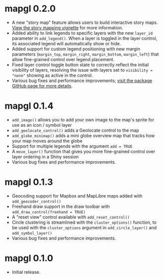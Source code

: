 # mapgl 0.2.0

* A new "story map" feature allows users to build interactive story maps.  [View the story mapping vignette](https://walker-data.com/mapgl/articles/story-maps.html) for more information.
* Added ability to link legends to specific layers with the new `layer_id` parameter in `add_legend()`. When a layer is toggled in the layer control, its associated legend will automatically show or hide.
* Added support for custom legend positioning with new margin parameters (`margin_top`, `margin_right`, `margin_bottom`, `margin_left`) that allow fine-grained control over legend placement.
* Fixed layer control toggle button state to correctly reflect the initial visibility of layers, resolving the issue with layers set to `visibility = "none"` showing as active in the control.
* Various bug fixes and performance improvements; [visit the package GitHub page for more details](https://github.com/walkerke/mapgl).

# mapgl 0.1.4

* `add_image()` allows you to add your own image to the map's sprite for use as an icon / symbol layer
* `add_geolocate_control()` adds a Geolocate control to the map
* `add_globe_minimap()` adds a mini globe overview map that tracks how your map moves around the globe
* Support for multiple legends with the argument `add = TRUE`
* A `move_layer()` function that gives you more fine-grained control over layer ordering in a Shiny session
* Various bug fixes and performance improvements.


# mapgl 0.1.3

* Geocoding support for Mapbox and MapLibre maps added with `add_geocoder_control()`
* Freehand draw support in the draw toolbar with `add_draw_control(freehand = TRUE)`
* A "reset view" control available with `add_reset_control()`
* Circle clustering is streamlined with the `cluster_options()` function, to be used with the `cluster_options` argument in `add_circle_layer()` and `add_symbol_layer()`
* Various bug fixes and performance improvements.

# mapgl 0.1.0

* Initial release.
